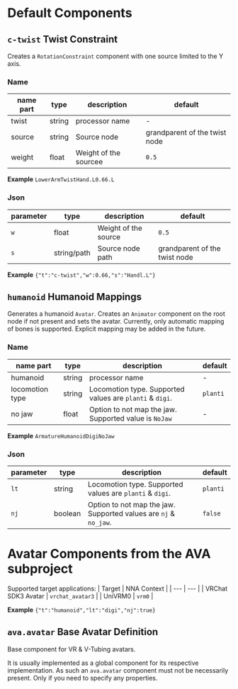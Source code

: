 

# Default Components

## `c-twist` **Twist Constraint**
Creates a `RotationConstraint` component with one source limited to the Y axis.

### Name
| name part | type | description | default |
| --- | --- | --- | --- |
| twist | string | processor name | - |
| source | string | Source node | grandparent of the twist node |
| weight | float | Weight of the sourcee | `0.5` |

**Example**
`LowerArmTwistHand.L0.66.L`

### Json
| parameter | type | description | default |
| --- | --- | --- | --- |
| `w` | float | Weight of the source | `0.5` |
| `s` | string/path | Source node path | grandparent of the twist node |

**Example**
`{"t":"c-twist","w":0.66,"s":"Handl.L"}`

## `humanoid` **Humanoid Mappings**
Generates a humanoid `Avatar`. Creates an `Animator` component on the root node if not present and sets the avatar.
Currently, only automatic mapping of bones is supported. Explicit mapping may be added in the future.

### Name
| name part | type | description | default |
| --- | --- | --- | --- |
| humanoid | string | processor name | - |
| locomotion type | string | Locomotion type. Supported values are `planti` & `digi`. | `planti` |
| no jaw | float | Option to not map the jaw. Supported value is `NoJaw` | - |

**Example**
`ArmatureHumanoidDigiNoJaw`

### Json
| parameter | type | description | default |
| --- | --- | --- | --- |
| `lt` | string | Locomotion type. Supported values are `planti` & `digi`. | `planti` |
| `nj` | boolean | Option to not map the jaw. Supported values are `nj` & `no_jaw`. | `false` |

# Avatar Components from the AVA subproject
Supported target applications:
| Target | NNA Context |
| --- | --- |
| VRChat SDK3 Avatar | `vrchat_avatar3` |
| UniVRM0 | `vrm0` |

**Example**
`{"t":"humanoid","lt":"digi","nj":true}`

## `ava.avatar` **Base Avatar Definition**
Base component for VR & V-Tubing avatars.

It is usually implemented as a global component for its respective implementation. As such an `ava.avatar` component must not be necessarily present. Only if you need to specify any properties.



